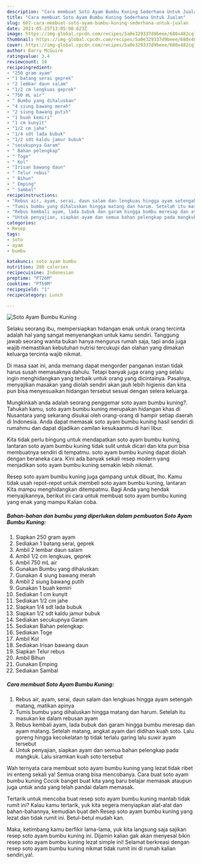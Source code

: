 ```yaml
---
description: "Cara membuat Soto Ayam Bumbu Kuning Sederhana Untuk Jualan"
title: "Cara membuat Soto Ayam Bumbu Kuning Sederhana Untuk Jualan"
slug: 607-cara-membuat-soto-ayam-bumbu-kuning-sederhana-untuk-jualan
date: 2021-05-25T13:05:08.623Z
image: https://img-global.cpcdn.com/recipes/5a0e329337d9beee/680x482cq70/soto-ayam-bumbu-kuning-foto-resep-utama.jpg
thumbnail: https://img-global.cpcdn.com/recipes/5a0e329337d9beee/680x482cq70/soto-ayam-bumbu-kuning-foto-resep-utama.jpg
cover: https://img-global.cpcdn.com/recipes/5a0e329337d9beee/680x482cq70/soto-ayam-bumbu-kuning-foto-resep-utama.jpg
author: Barry McGuire
ratingvalue: 3.4
reviewcount: 10
recipeingredient:
- "250 gram ayam"
- "1 batang serai geprek"
- "2 lembar daun salam"
- "1/2 cm lengkuas geprek"
- "750 mL air"
- " Bumbu yang dihaluskan"
- "4 siung bawang merah"
- "2 siung bawang putih"
- "1 buah kemiri"
- "1 cm kunyit"
- "1/2 cm jahe"
- "1/4 sdt lada bubuk"
- "1/2 sdt kaldu jamur bubuk"
- "secukupnya Garam"
- " Bahan pelengkap"
- " Toge"
- " Kol"
- "Irisan bawang daun"
- " Telur rebus"
- " Bihun"
- " Emping"
- " Sambal"
recipeinstructions:
- "Rebus air, ayam, serai, daun salam dan lengkuas hingga ayam setengah matang, matikan apinya"
- "Tumis bumbu yang dihaluskan hingga matang dan harum. Setelah itu masukan ke dalam rebusan ayam"
- "Rebus kembali ayam, lada bubuk dan garam hingga bumbu meresap dan ayam matang. Setelah matang, angkat ayam dari didihan kuah soto. Lalu goreng hingga kecokelatan tp tidak terlalu garing lalu suwir ayam tersebut"
- "Untuk penyajian, siapkan ayam dan semua bahan pelengkap pada mangkuk. Lalu siramkan kuah soto tersebut"
categories:
- Resep
tags:
- soto
- ayam
- bumbu

katakunci: soto ayam bumbu 
nutrition: 288 calories
recipecuisine: Indonesian
preptime: "PT26M"
cooktime: "PT59M"
recipeyield: "1"
recipecategory: Lunch

---
```



![Soto Ayam Bumbu Kuning](https://img-global.cpcdn.com/recipes/5a0e329337d9beee/680x482cq70/soto-ayam-bumbu-kuning-foto-resep-utama.jpg)

Selaku seorang ibu, mempersiapkan hidangan enak untuk orang tercinta adalah hal yang sangat menyenangkan untuk kamu sendiri. Tanggung jawab seorang  wanita bukan hanya mengurus rumah saja, tapi anda juga wajib memastikan kebutuhan nutrisi tercukupi dan olahan yang dimakan keluarga tercinta wajib nikmat.

Di masa  saat ini, anda memang dapat mengorder panganan instan tidak harus susah memasaknya dahulu. Tetapi banyak juga orang yang selalu ingin menghidangkan yang terbaik untuk orang yang dicintainya. Pasalnya, menyajikan masakan yang diolah sendiri akan jauh lebih higienis dan kita pun bisa menyesuaikan hidangan tersebut sesuai dengan selera keluarga. 



Mungkinkah anda adalah seorang penggemar soto ayam bumbu kuning?. Tahukah kamu, soto ayam bumbu kuning merupakan hidangan khas di Nusantara yang sekarang disukai oleh orang-orang di hampir setiap daerah di Indonesia. Anda dapat memasak soto ayam bumbu kuning hasil sendiri di rumahmu dan dapat dijadikan camilan kesukaanmu di hari libur.

Kita tidak perlu bingung untuk mendapatkan soto ayam bumbu kuning, lantaran soto ayam bumbu kuning tidak sulit untuk dicari dan kita pun bisa membuatnya sendiri di tempatmu. soto ayam bumbu kuning dapat diolah dengan beraneka cara. Kini ada banyak sekali resep modern yang menjadikan soto ayam bumbu kuning semakin lebih nikmat.

Resep soto ayam bumbu kuning juga gampang untuk dibuat, lho. Kamu tidak usah repot-repot untuk membeli soto ayam bumbu kuning, lantaran Kita mampu menghidangkan ditempatmu. Bagi Anda yang hendak menyajikannya, berikut ini cara untuk membuat soto ayam bumbu kuning yang enak yang mampu Kalian coba.

<!--inarticleads1-->

##### Bahan-bahan dan bumbu yang diperlukan dalam pembuatan Soto Ayam Bumbu Kuning:

1. Siapkan 250 gram ayam
1. Sediakan 1 batang serai, geprek
1. Ambil 2 lembar daun salam
1. Ambil 1/2 cm lengkuas, geprek
1. Ambil 750 mL air
1. Gunakan  Bumbu yang dihaluskan:
1. Gunakan 4 siung bawang merah
1. Ambil 2 siung bawang putih
1. Gunakan 1 buah kemiri
1. Sediakan 1 cm kunyit
1. Sediakan 1/2 cm jahe
1. Siapkan 1/4 sdt lada bubuk
1. Siapkan 1/2 sdt kaldu jamur bubuk
1. Sediakan secukupnya Garam
1. Sediakan  Bahan pelengkap:
1. Sediakan  Toge
1. Ambil  Kol
1. Sediakan Irisan bawang daun
1. Siapkan  Telur rebus
1. Ambil  Bihun
1. Gunakan  Emping
1. Sediakan  Sambal




<!--inarticleads2-->

##### Cara membuat Soto Ayam Bumbu Kuning:

1. Rebus air, ayam, serai, daun salam dan lengkuas hingga ayam setengah matang, matikan apinya
1. Tumis bumbu yang dihaluskan hingga matang dan harum. Setelah itu masukan ke dalam rebusan ayam
1. Rebus kembali ayam, lada bubuk dan garam hingga bumbu meresap dan ayam matang. Setelah matang, angkat ayam dari didihan kuah soto. Lalu goreng hingga kecokelatan tp tidak terlalu garing lalu suwir ayam tersebut
1. Untuk penyajian, siapkan ayam dan semua bahan pelengkap pada mangkuk. Lalu siramkan kuah soto tersebut




Wah ternyata cara membuat soto ayam bumbu kuning yang lezat tidak ribet ini enteng sekali ya! Semua orang bisa mencobanya. Cara buat soto ayam bumbu kuning Cocok banget buat kita yang baru belajar memasak ataupun juga untuk anda yang telah pandai dalam memasak.

Tertarik untuk mencoba buat resep soto ayam bumbu kuning mantab tidak rumit ini? Kalau kamu tertarik, yuk kita segera menyiapkan alat-alat dan bahan-bahannya, kemudian buat deh Resep soto ayam bumbu kuning yang lezat dan tidak rumit ini. Betul-betul mudah kan. 

Maka, ketimbang kamu berfikir lama-lama, yuk kita langsung saja sajikan resep soto ayam bumbu kuning ini. Dijamin kalian gak akan menyesal bikin resep soto ayam bumbu kuning lezat simple ini! Selamat berkreasi dengan resep soto ayam bumbu kuning nikmat tidak rumit ini di rumah kalian sendiri,ya!.

